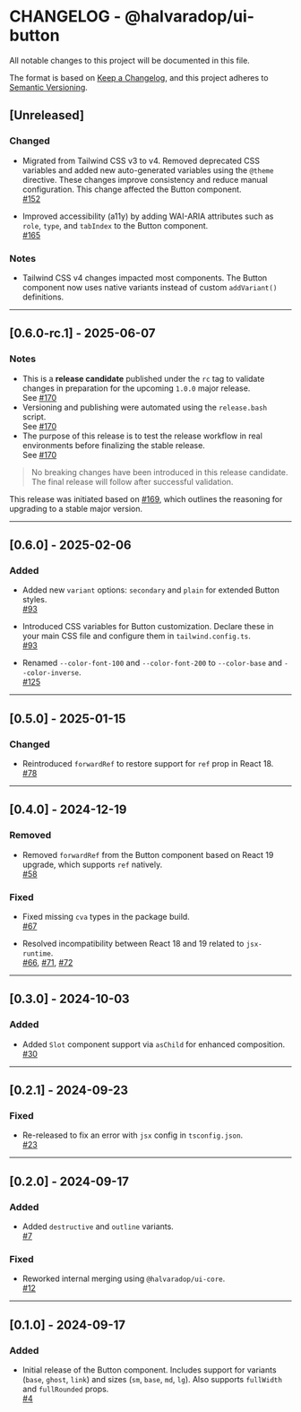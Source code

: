# CHANGELOG - @halvaradop/ui-button

All notable changes to this project will be documented in this file.

The format is based on [Keep a Changelog](https://keepachangelog.com/en/1.1.0/),
and this project adheres to [Semantic Versioning](https://semver.org/spec/v2.0.0.html).

## [Unreleased]

### Changed

- Migrated from Tailwind CSS v3 to v4. Removed deprecated CSS variables and added new auto-generated variables using the `@theme` directive. These changes improve consistency and reduce manual configuration. This change affected the Button component.  
  [#152](https://github.com/halvaradop/ui/pull/152)

- Improved accessibility (a11y) by adding WAI-ARIA attributes such as `role`, `type`, and `tabIndex` to the Button component.  
  [#165](https://github.com/halvaradop/ui/pull/165)

### Notes

- Tailwind CSS v4 changes impacted most components. The Button component now uses native variants instead of custom `addVariant()` definitions.

---

## [0.6.0-rc.1] - 2025-06-07

### Notes

- This is a **release candidate** published under the `rc` tag to validate changes in preparation for the upcoming `1.0.0` major release.  
  See [#170](https://github.com/halvaradop/ui/pull/170)
- Versioning and publishing were automated using the `release.bash` script.  
  See [#170](https://github.com/halvaradop/ui/pull/170)
- The purpose of this release is to test the release workflow in real environments before finalizing the stable release.  
  See [#170](https://github.com/halvaradop/ui/pull/170)

> No breaking changes have been introduced in this release candidate.  
> The final release will follow after successful validation.

This release was initiated based on [#169](https://github.com/halvaradop/ui/issues/169), which outlines the reasoning for upgrading to a stable major version.

---

## [0.6.0] - 2025-02-06

### Added

- Added new `variant` options: `secondary` and `plain` for extended Button styles.  
  [#93](https://github.com/halvaradop/ui/pull/93)

- Introduced CSS variables for Button customization. Declare these in your main CSS file and configure them in `tailwind.config.ts`.  
  [#93](https://github.com/halvaradop/ui/pull/93)

- Renamed `--color-font-100` and `--color-font-200` to `--color-base` and `--color-inverse`.  
  [#125](https://github.com/halvaradop/ui/pull/125)

---

## [0.5.0] - 2025-01-15

### Changed

- Reintroduced `forwardRef` to restore support for `ref` prop in React 18.  
  [#78](https://github.com/halvaradop/ui/pull/78)

---

## [0.4.0] - 2024-12-19

### Removed

- Removed `forwardRef` from the Button component based on React 19 upgrade, which supports `ref` natively.  
  [#58](https://github.com/halvaradop/ui/pull/58)

### Fixed

- Fixed missing `cva` types in the package build.  
  [#67](https://github.com/halvaradop/ui/pull/67)

- Resolved incompatibility between React 18 and 19 related to `jsx-runtime`.  
  [#66](https://github.com/halvaradop/ui/issues/66), [#71](https://github.com/halvaradop/ui/pull/71), [#72](https://github.com/halvaradop/ui/pull/72)

---

## [0.3.0] - 2024-10-03

### Added

- Added `Slot` component support via `asChild` for enhanced composition.  
  [#30](https://github.com/halvaradop/ui/pull/30)

---

## [0.2.1] - 2024-09-23

### Fixed

- Re-released to fix an error with `jsx` config in `tsconfig.json`.  
  [#23](https://github.com/halvaradop/ui/pull/23)

---

## [0.2.0] - 2024-09-17

### Added

- Added `destructive` and `outline` variants.  
  [#7](https://github.com/halvaradop/ui/pull/7)

### Fixed

- Reworked internal merging using `@halvaradop/ui-core`.  
  [#12](https://github.com/halvaradop/ui/pull/12)

---

## [0.1.0] - 2024-09-17

### Added

- Initial release of the Button component. Includes support for variants (`base`, `ghost`, `link`) and sizes (`sm`, `base`, `md`, `lg`). Also supports `fullWidth` and `fullRounded` props.  
  [#4](https://github.com/halvaradop/ui/pull/4)
